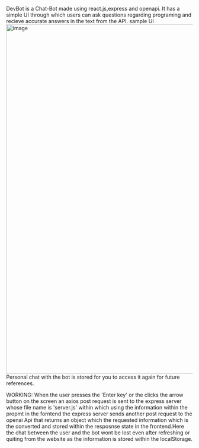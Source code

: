DevBot is a Chat-Bot made using react.js,express and openapi. It has a simple UI through which users can ask questions regarding programing and recieve accurate answers in the text from the API.
sample UI
<img width="944" alt="image" src="https://user-images.githubusercontent.com/108605741/214055515-403583c8-a6c5-4426-9774-0ac139c868b6.png">
Personal chat with the bot is stored for you to access it again for future references.

WORKING:
When the user presses the 'Enter key' or the clicks the arrow button on the screen an axios post request is sent to the express server whose file name
is 'server.js' within which using the information within the propmt in the forntend the express server sends another post request to the openai Api that returns an object which the requested information which is the converted and stored within the resposnse state in the frontend.Here the chat between the user and the bot wont be lost even after refreshing or quiting from the website as the information is stored within the localStorage.
